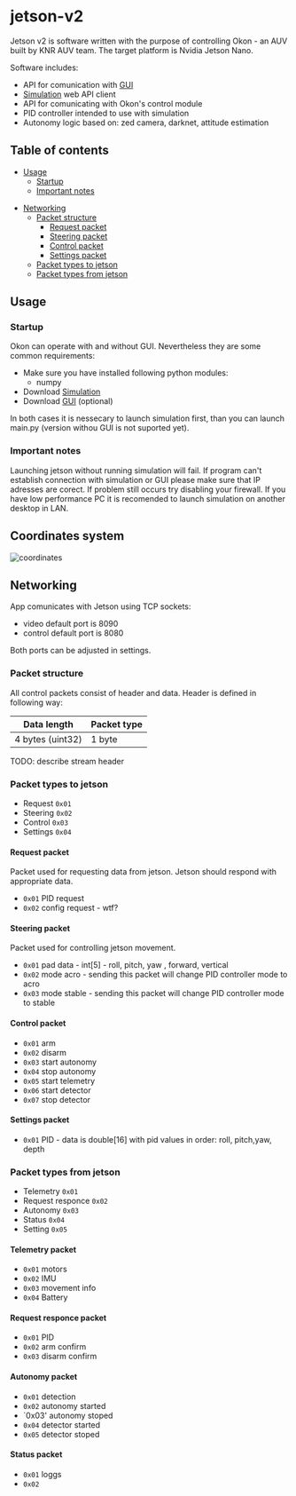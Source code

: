 # jetson-v2
Jetson v2 is software written with the purpose of controlling Okon - an AUV built by KNR AUV team. The target platform is Nvidia Jetson Nano.

Software includes:
 - API for comunication with [GUI](https://github.com/knr-auv/GUI-v2 "GUI")
 - [Simulation](https://github.com/knr-auv/simulation/ "Simulation") web API client
 - API for comunicating with Okon's control module
 - PID controller intended to use with simulation
 - Autonomy logic based on: zed camera, darknet, attitude estimation

## Table of contents

- [Usage](#usage)
  - [Startup](#startup)
  - [Important notes](#important-notes)
* [Networking](#networking)
  - [Packet structure](#packet-structure)
      - [Request packet](#request-packet)
      - [Steering packet](#steering-packet)
      - [Control packet](#control-packet)
      - [Settings packet](#settings-packet)
  - [Packet types to jetson](#packet-types-to-jetson)
  - [Packet types from jetson](#packet-types-from-jetson)


## Usage

### Startup
Okon can operate with and without GUI. Nevertheless they are some common requirements:
- Make sure you have installed following python modules:
  - numpy
- Download [Simulation](https://github.com/knr-auv/simulation/ "Simulation")
- Download [GUI](https://github.com/knr-auv/GUI-v2 "GUI") (optional)

In both cases it is nessecary to launch simulation first, than you can launch main.py (version withou GUI is not suported yet).

### Important notes
Launching jetson without running simulation will fail. If program can't establish connection with simulation or GUI please make sure that IP adresses are corect. If problem still occurs try disabling your firewall.
If you have low performance PC it is recomended to launch simulation on another desktop in LAN.

## Coordinates system
![coordinates](https://github.com/knr-auv/jetson-v2/blob/develop/okonCoordinates.png?raw=true)

## Networking
App comunicates with Jetson using TCP sockets:
 - video default port is 8090
 - control default port is 8080
 
Both ports can be adjusted in settings.

### Packet structure
All control packets consist of header and data. Header is defined in following way:

| Data length | Packet type |
| ----------- | ----------- |
| 4 bytes (uint32)| 1 byte|

TODO: describe stream header

### Packet types to jetson
- Request `0x01`
- Steering `0x02`
- Control `0x03`
- Settings `0x04`

#### Request packet
Packet used for requesting data from jetson. Jetson should respond with appropriate data.
- `0x01` PID request
- `0x02` config request - wtf?

#### Steering packet
Packet used for controlling jetson movement.
- `0x01` pad data - int[5] - roll, pitch, yaw , forward, vertical
- `0x02` mode acro - sending this packet will change PID controller mode to acro
- `0x03` mode stable - sending this packet will change PID controller mode to stable

#### Control packet
- `0x01` arm 
- `0x02` disarm
- `0x03` start autonomy
- `0x04` stop autonomy
- `0x05` start telemetry
- `0x06` start detector
- `0x07` stop detector

#### Settings packet
  - `0x01` PID - data is double[16] with pid values in order: roll, pitch,yaw, depth

### Packet types from jetson
- Telemetry `0x01`
- Request responce `0x02`
- Autonomy `0x03`
- Status `0x04`
- Setting `0x05`

#### Telemetry packet
- `0x01` motors
- `0x02` IMU
- `0x03` movement info
- `0x04` Battery

#### Request responce packet
- `0x01` PID
- `0x02` arm confirm
- `0x03` disarm confirm

#### Autonomy packet
- `0x01` detection
- `0x02` autonomy started
- `0x03' autonomy stoped
- `0x04` detector started
- `0x05` detector stoped

#### Status packet
- `0x01` loggs
- `0x02` 
